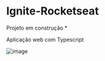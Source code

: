 # Ignite-Rocketseat

Projeto em construção *

Aplicação web com Typescript

![image](https://user-images.githubusercontent.com/47953113/145252148-ea7bf8d8-55c3-48f5-aa74-489b84e5228a.png)
